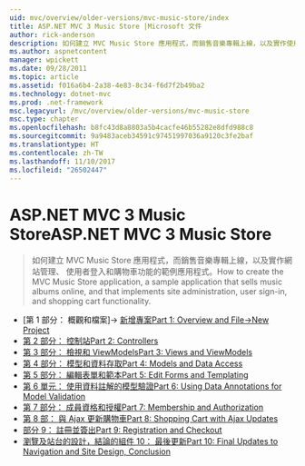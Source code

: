 ```yaml
---
uid: mvc/overview/older-versions/mvc-music-store/index
title: ASP.NET MVC 3 Music Store |Microsoft 文件
author: rick-anderson
description: 如何建立 MVC Music Store 應用程式，而銷售音樂專輯上線，以及實作使用者登入的網站管理的範例應用程式...
ms.author: aspnetcontent
manager: wpickett
ms.date: 09/28/2011
ms.topic: article
ms.assetid: f016a6b4-2a38-4e83-8c34-f6d7f2b49ba2
ms.technology: dotnet-mvc
ms.prod: .net-framework
msc.legacyurl: /mvc/overview/older-versions/mvc-music-store
msc.type: chapter
ms.openlocfilehash: b8fc43d8a8803a5b4cacfe46b55282e8dfd988c8
ms.sourcegitcommit: 9a9483aceb34591c97451997036a9120c3fe2baf
ms.translationtype: HT
ms.contentlocale: zh-TW
ms.lasthandoff: 11/10/2017
ms.locfileid: "26502447"
---
```

<a name="aspnet-mvc-3-music-store"></a><span data-ttu-id="6317c-103">ASP.NET MVC 3 Music Store</span><span class="sxs-lookup"><span data-stu-id="6317c-103">ASP.NET MVC 3 Music Store</span></span>
====================
> <span data-ttu-id="6317c-104">如何建立 MVC Music Store 應用程式，而銷售音樂專輯上線，以及實作網站管理、 使用者登入和購物車功能的範例應用程式。</span><span class="sxs-lookup"><span data-stu-id="6317c-104">How to create the MVC Music Store application, a sample application that sells music albums online, and that implements site administration, user sign-in, and shopping cart functionality.</span></span>


- <span data-ttu-id="6317c-105">[第 1 部分： 概觀和檔案]-> [新增專案](mvc-music-store-part-1.md)</span><span class="sxs-lookup"><span data-stu-id="6317c-105">[Part 1: Overview and File->New Project](mvc-music-store-part-1.md)</span></span>
- [<span data-ttu-id="6317c-106">第 2 部分： 控制站</span><span class="sxs-lookup"><span data-stu-id="6317c-106">Part 2: Controllers</span></span>](mvc-music-store-part-2.md)
- [<span data-ttu-id="6317c-107">第 3 部分： 檢視和 ViewModels</span><span class="sxs-lookup"><span data-stu-id="6317c-107">Part 3: Views and ViewModels</span></span>](mvc-music-store-part-3.md)
- [<span data-ttu-id="6317c-108">第 4 部分： 模型和資料存取</span><span class="sxs-lookup"><span data-stu-id="6317c-108">Part 4: Models and Data Access</span></span>](mvc-music-store-part-4.md)
- [<span data-ttu-id="6317c-109">第 5 部分： 編輯表單和範本</span><span class="sxs-lookup"><span data-stu-id="6317c-109">Part 5: Edit Forms and Templating</span></span>](mvc-music-store-part-5.md)
- [<span data-ttu-id="6317c-110">第 6 單元： 使用資料註解的模型驗證</span><span class="sxs-lookup"><span data-stu-id="6317c-110">Part 6: Using Data Annotations for Model Validation</span></span>](mvc-music-store-part-6.md)
- [<span data-ttu-id="6317c-111">第 7 部分： 成員資格和授權</span><span class="sxs-lookup"><span data-stu-id="6317c-111">Part 7: Membership and Authorization</span></span>](mvc-music-store-part-7.md)
- [<span data-ttu-id="6317c-112">第 8 部： 與 Ajax 更新購物車</span><span class="sxs-lookup"><span data-stu-id="6317c-112">Part 8: Shopping Cart with Ajax Updates</span></span>](mvc-music-store-part-8.md)
- [<span data-ttu-id="6317c-113">部分 9： 註冊並簽出</span><span class="sxs-lookup"><span data-stu-id="6317c-113">Part 9: Registration and Checkout</span></span>](mvc-music-store-part-9.md)
- [<span data-ttu-id="6317c-114">瀏覽及站台的設計，結論的組件 10： 最後更新</span><span class="sxs-lookup"><span data-stu-id="6317c-114">Part 10: Final Updates to Navigation and Site Design, Conclusion</span></span>](mvc-music-store-part-10.md)
